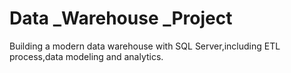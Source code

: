 # Data _Warehouse _Project
 Building a modern data warehouse with SQL Server,including ETL process,data modeling and analytics.

